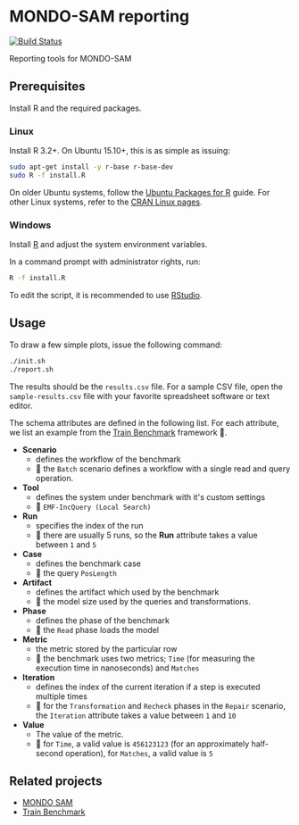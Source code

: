 # MONDO-SAM reporting

[![Build Status](https://travis-ci.org/FTSRG/mondo-sam-reporting.svg?branch=master)](https://travis-ci.org/FTSRG/mondo-sam-reporting)

Reporting tools for MONDO-SAM

## Prerequisites

Install R and the required packages.

### Linux

Install R 3.2+. On Ubuntu 15.10+, this is as simple as issuing:

```bash
sudo apt-get install -y r-base r-base-dev
sudo R -f install.R
```

On older Ubuntu systems, follow the [Ubuntu Packages for R](https://cran.r-project.org/bin/linux/ubuntu/README.html) guide. For other Linux systems, refer to the [CRAN Linux pages](https://cran.r-project.org/bin/linux/).

### Windows

Install [R](http://cran.r-project.org/bin/windows/base/) and adjust the system environment variables.

In a command prompt with administrator rights, run:

```bash
R -f install.R
```

To edit the script, it is recommended to use [RStudio](https://www.rstudio.com/).

## Usage

To draw a few simple plots, issue the following command:

```bash
./init.sh
./report.sh
```

The results should be the `results.csv` file. For a sample CSV file, open the `sample-results.csv` file with your favorite spreadsheet software or text editor.

The schema attributes are defined in the following list. For each attribute, we list an example from the [Train Benchmark](https://github.com/FTSRG/trainbenchmark) framework :steam_locomotive:.

* **Scenario**
  * defines the workflow of the benchmark
  * :steam_locomotive: the `Batch` scenario defines a workflow with a single read and query operation.
* **Tool**
  * defines the system under benchmark with it's custom settings
  * :steam_locomotive: `EMF-IncQuery (Local Search)`
* **Run**
  * specifies the index of the run
  * :steam_locomotive: there are usually 5 runs, so the **Run** attribute takes a value between `1` and `5`
* **Case**
  * defines the benchmark case
  * :steam_locomotive: the query `PosLength`
* **Artifact**
  * defines the artifact which used by the benchmark
  * :steam_locomotive: the model size used by the queries and transformations.
* **Phase**
  * defines the phase of the benchmark
  * :steam_locomotive: the `Read` phase loads the model
* **Metric**
  * the metric stored by the particular row
  * :steam_locomotive: the benchmark uses two metrics; `Time` (for measuring the execution time in nanoseconds) and `Matches`
* **Iteration**
  * defines the index of the current iteration if a step is executed multiple times
  * :steam_locomotive: for the `Transformation` and `Recheck` phases in the `Repair` scenario, the `Iteration` attribute takes a value between `1` and `10`
* **Value**
  * The value of the metric.
  * :steam_locomotive: for `Time`, a valid value is `456123123` (for an approximately half-second operation), for `Matches`, a valid value is `5`

## Related projects

* [MONDO SAM](https://github.com/FTSRG/mondo-sam)
* [Train Benchmark](https://github.com/FTSRG/trainbenchmark)
